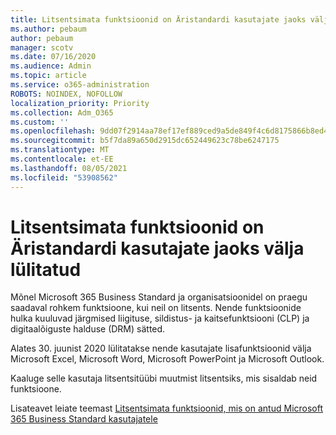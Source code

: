 ```yaml
---
title: Litsentsimata funktsioonid on Äristandardi kasutajate jaoks välja lülitatud
ms.author: pebaum
author: pebaum
manager: scotv
ms.date: 07/16/2020
ms.audience: Admin
ms.topic: article
ms.service: o365-administration
ROBOTS: NOINDEX, NOFOLLOW
localization_priority: Priority
ms.collection: Adm_O365
ms.custom: ''
ms.openlocfilehash: 9dd07f2914aa78ef17ef889ced9a5de849f4c6d8175866b8ed4a41cbd28b9510
ms.sourcegitcommit: b5f7da89a650d2915dc652449623c78be6247175
ms.translationtype: MT
ms.contentlocale: et-EE
ms.lasthandoff: 08/05/2021
ms.locfileid: "53908562"
---
```

# <a name="unlicensed-features-turned-off-for-business-standard-users"></a>Litsentsimata funktsioonid on Äristandardi kasutajate jaoks välja lülitatud

Mõnel Microsoft 365 Business Standard ja organisatsioonidel on praegu saadaval rohkem funktsioone, kui neil on litsents. Nende funktsioonide hulka kuuluvad järgmised liigituse, sildistus- ja kaitsefunktsiooni (CLP) ja digitaalõiguste halduse (DRM) sätted.
    
Alates 30. juunist 2020 lülitatakse nende kasutajate lisafunktsioonid välja Microsoft Excel, Microsoft Word, Microsoft PowerPoint ja Microsoft Outlook.

Kaaluge selle kasutaja litsentsitüübi muutmist litsentsiks, mis sisaldab neid funktsioone. 

Lisateavet leiate teemast [Litsentsimata funktsioonid, mis on antud Microsoft 365 Business Standard kasutajatele](https://support.microsoft.com/help/4568654/extra-features-to-be-turned-off-for-microsoft-365-business-standard?preview)